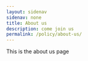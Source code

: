 ```yaml
---
layout: sidenav
sidenav: none
title: About us
description: come join us
permalink: /policy/about-us/
---
```

This is the about us page